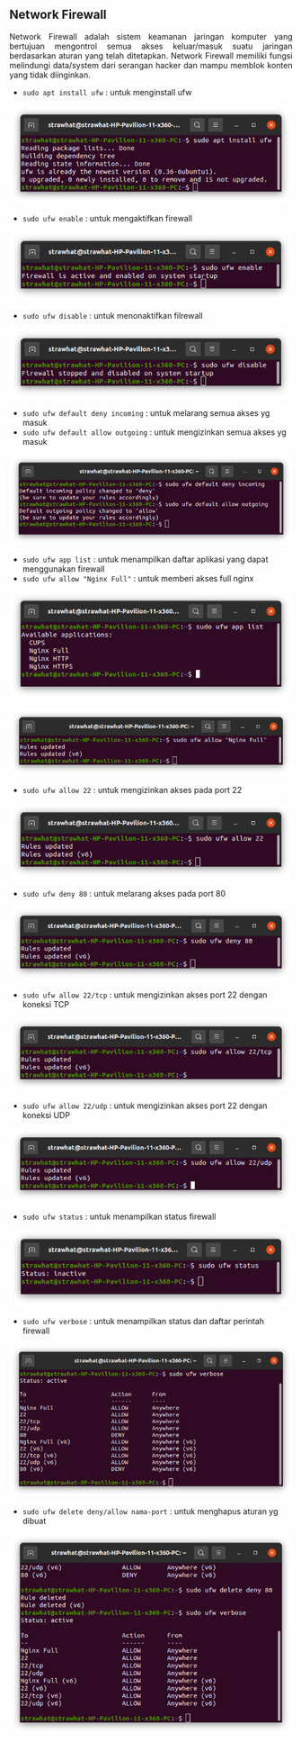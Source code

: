 ## Network Firewall

<p align="justify">Network Firewall adalah sistem keamanan jaringan komputer yang bertujuan mengontrol semua akses keluar/masuk suatu jaringan berdasarkan aturan yang telah ditetapkan. Network Firewall memiliki fungsi melindungi data/system dari serangan hacker dan mampu memblok konten yang tidak diinginkan.</p>

- `sudo apt install ufw` : untuk menginstall ufw

<p align="center"><img src="../week-3/assets/Network-Firewall/1.png"></p>

- `sudo ufw enable` : untuk mengaktifkan firewall

<p align="center"><img src="../week-3/assets/Network-Firewall/10.png"></p>

- `sudo ufw disable` : untuk menonaktifkan filrewall

<p align="center"><img src="../week-3/assets/Network-Firewall/13.png"></p>

- `sudo ufw default deny incoming`  : untuk melarang semua akses yg masuk
- `sudo ufw default allow outgoing` : untuk mengizinkan semua akses yg masuk

<p align="center"><img src="../week-3/assets/Network-Firewall/2.png"></p>

- `sudo ufw app list` : untuk menampilkan daftar aplikasi yang dapat menggunakan firewall
- `sudo ufw allow "Nginx Full"` : untuk memberi akses full nginx

<p align="center"><img src="../week-3/assets/Network-Firewall/3.png"></p>

<p align="center"><img src="../week-3/assets/Network-Firewall/4.png"></p>

- `sudo ufw allow 22` : untuk mengizinkan akses pada port 22

<p align="center"><img src="../week-3/assets/Network-Firewall/5.png"></p>

- `sudo ufw deny 80` : untuk melarang akses pada port 80

<p align="center"><img src="../week-3/assets/Network-Firewall/8.png"></p>

- `sudo ufw allow 22/tcp` : untuk mengizinkan akses port 22 dengan koneksi TCP

<p align="center"><img src="../week-3/assets/Network-Firewall/6.png"></p>

- `sudo ufw allow 22/udp` : untuk mengizinkan akses port 22 dengan koneksi UDP

<p align="center"><img src="../week-3/assets/Network-Firewall/7.png"></p>

- `sudo ufw status` : untuk menampilkan status firewall

<p align="center"><img src="../week-3/assets/Network-Firewall/9.png"></p>

- `sudo ufw verbose` : untuk menampilkan status dan daftar perintah firewall

<p align="center"><img src="../week-3/assets/Network-Firewall/11.png"></p>

- `sudo ufw delete deny/allow nama-port` : untuk menghapus aturan yg dibuat

<p align="center"><img src="../week-3/assets/Network-Firewall/12.png"></p>
